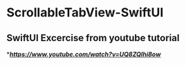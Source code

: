 # ScrollableTabView-SwiftUI

## SwiftUI Excercise from youtube tutorial 

****https://www.youtube.com/watch?v=UQ8ZQIhi8ow***
